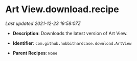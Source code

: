 # Art View.download.recipe

_Last updated 2021-12-23 19:58:07Z_

- **Description**: Downloads the latest version of Art View.

- **Identifier**: `com.github.hobbithardcase.download.ArtView`

- **Parent Recipes**: `None`